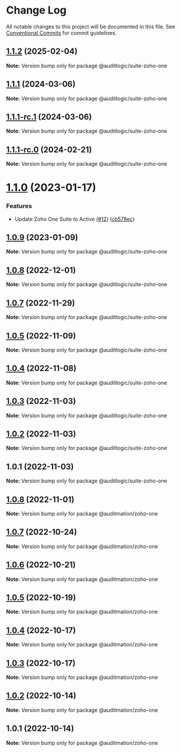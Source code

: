 # Change Log

All notable changes to this project will be documented in this file.
See [Conventional Commits](https://conventionalcommits.org) for commit guidelines.

## [1.1.2](https://github.com/auditlogic/suite/compare/@auditlogic/suite-zoho-one@1.1.1...@auditlogic/suite-zoho-one@1.1.2) (2025-02-04)

**Note:** Version bump only for package @auditlogic/suite-zoho-one





## [1.1.1](https://github.com/auditlogic/suite/compare/@auditlogic/suite-zoho-one@1.1.0...@auditlogic/suite-zoho-one@1.1.1) (2024-03-06)

**Note:** Version bump only for package @auditlogic/suite-zoho-one





## [1.1.1-rc.1](https://github.com/auditlogic/suite/compare/@auditlogic/suite-zoho-one@1.1.1-rc.0...@auditlogic/suite-zoho-one@1.1.1-rc.1) (2024-03-06)

**Note:** Version bump only for package @auditlogic/suite-zoho-one





## [1.1.1-rc.0](https://github.com/auditlogic/suite/compare/@auditlogic/suite-zoho-one@1.1.0...@auditlogic/suite-zoho-one@1.1.1-rc.0) (2024-02-21)

**Note:** Version bump only for package @auditlogic/suite-zoho-one





# [1.1.0](https://github.com/auditlogic/suite/compare/@auditlogic/suite-zoho-one@1.0.8...@auditlogic/suite-zoho-one@1.1.0) (2023-01-17)


### Features

* Update Zoho One Suite to Active ([#12](https://github.com/auditlogic/suite/issues/12)) ([cb578ec](https://github.com/auditlogic/suite/commit/cb578ecb1c39ad687f7e1bfae6cc6d5aafaf4c6b))





## [1.0.9](https://github.com/auditlogic/suite/compare/@auditlogic/suite-zoho-one@1.0.8...@auditlogic/suite-zoho-one@1.0.9) (2023-01-09)

**Note:** Version bump only for package @auditlogic/suite-zoho-one





## [1.0.8](https://github.com/auditlogic/suite/compare/@auditlogic/suite-zoho-one@1.0.5...@auditlogic/suite-zoho-one@1.0.8) (2022-12-01)

**Note:** Version bump only for package @auditlogic/suite-zoho-one





## [1.0.7](https://github.com/auditlogic/suite/compare/@auditlogic/suite-zoho-one@1.0.5...@auditlogic/suite-zoho-one@1.0.7) (2022-11-29)

**Note:** Version bump only for package @auditlogic/suite-zoho-one





## [1.0.5](https://github.com/auditlogic/suite/compare/@auditlogic/suite-zoho-one@1.0.4...@auditlogic/suite-zoho-one@1.0.5) (2022-11-09)

**Note:** Version bump only for package @auditlogic/suite-zoho-one





## [1.0.4](https://github.com/auditlogic/suite/compare/@auditlogic/suite-zoho-one@1.0.3...@auditlogic/suite-zoho-one@1.0.4) (2022-11-08)

**Note:** Version bump only for package @auditlogic/suite-zoho-one





## [1.0.3](https://github.com/auditlogic/suite/compare/@auditlogic/suite-zoho-one@1.0.2...@auditlogic/suite-zoho-one@1.0.3) (2022-11-03)

**Note:** Version bump only for package @auditlogic/suite-zoho-one





## [1.0.2](https://github.com/auditlogic/suite/compare/@auditlogic/suite-zoho-one@1.0.1...@auditlogic/suite-zoho-one@1.0.2) (2022-11-03)

**Note:** Version bump only for package @auditlogic/suite-zoho-one





## 1.0.1 (2022-11-03)

**Note:** Version bump only for package @auditlogic/suite-zoho-one





## [1.0.8](https://github.com/auditmation/store-content/compare/@auditmation/zoho-one@1.0.7...@auditmation/zoho-one@1.0.8) (2022-11-01)

**Note:** Version bump only for package @auditmation/zoho-one





## [1.0.7](https://github.com/auditmation/store-content/compare/@auditmation/zoho-one@1.0.6...@auditmation/zoho-one@1.0.7) (2022-10-24)

**Note:** Version bump only for package @auditmation/zoho-one





## [1.0.6](https://github.com/auditmation/store-content/compare/@auditmation/zoho-one@1.0.5...@auditmation/zoho-one@1.0.6) (2022-10-21)

**Note:** Version bump only for package @auditmation/zoho-one





## [1.0.5](https://github.com/auditmation/store-content/compare/@auditmation/zoho-one@1.0.4...@auditmation/zoho-one@1.0.5) (2022-10-19)

**Note:** Version bump only for package @auditmation/zoho-one





## [1.0.4](https://github.com/auditmation/store-content/compare/@auditmation/zoho-one@1.0.3...@auditmation/zoho-one@1.0.4) (2022-10-17)

**Note:** Version bump only for package @auditmation/zoho-one





## [1.0.3](https://github.com/auditmation/store-content/compare/@auditmation/zoho-one@1.0.2...@auditmation/zoho-one@1.0.3) (2022-10-17)

**Note:** Version bump only for package @auditmation/zoho-one





## [1.0.2](https://github.com/auditmation/store-content/compare/@auditmation/zoho-one@1.0.1...@auditmation/zoho-one@1.0.2) (2022-10-14)

**Note:** Version bump only for package @auditmation/zoho-one





## 1.0.1 (2022-10-14)

**Note:** Version bump only for package @auditmation/zoho-one
